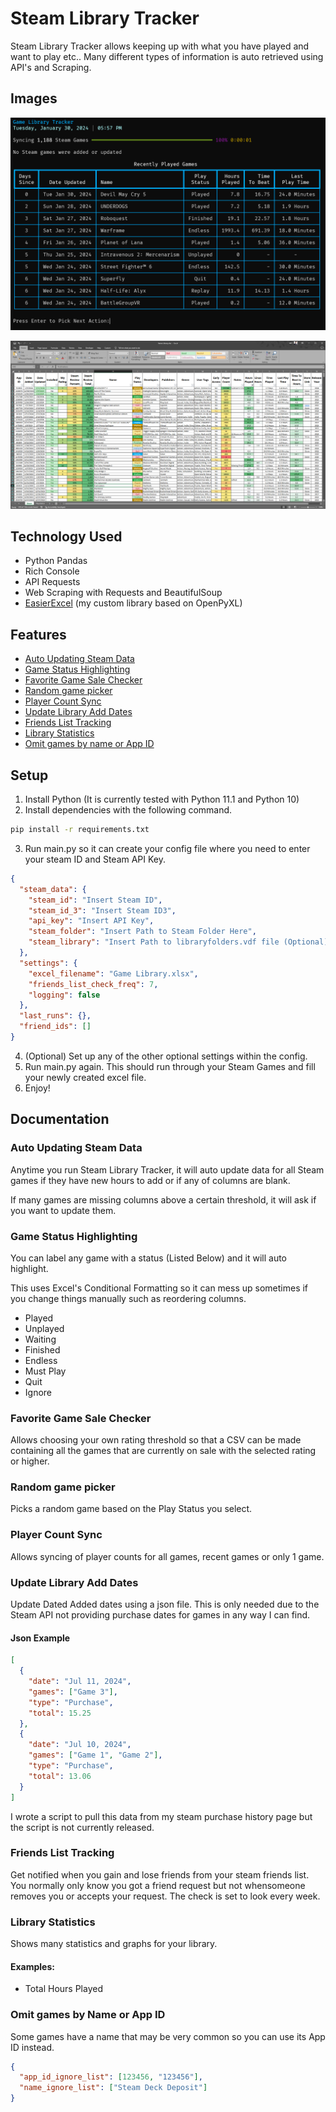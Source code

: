 # Steam Library Tracker

Steam Library Tracker allows keeping up with what you have played and want to play etc..
Many different types of information is auto retrieved using API's and Scraping.

## Images

![Console Preview](https://raw.githubusercontent.com/Concrete18/Game-Library-Tracker/main/images/Console.png)

![Excel Preview](https://raw.githubusercontent.com/Concrete18/Game-Library-Tracker/main/images/excel.png)

## Technology Used

- Python Pandas
- Rich Console
- API Requests
- Web Scraping with Requests and BeautifulSoup
- [EasierExcel](https://github.com/Concrete18/easierexcel) (my custom library based on OpenPyXL)

## Features

- [Auto Updating Steam Data](#Auto-Updating-Steam-Data)
- [Game Status Highlighting](#Game-Status-Highlighting)
- [Favorite Game Sale Checker](#Favorite-Game-Sale-Checker)
- [Random game picker](#Random-game-picker)
- [Player Count Sync](#Player-Count-Sync)
- [Update Library Add Dates](#Update-Library-Add-Dates)
- [Friends List Tracking](#Friends-List-Tracking)
- [Library Statistics](#Library-Statistics)
- [Omit games by name or App ID](#Omit-games-by-Name-or-App-ID)

## Setup

1. Install Python (It is currently tested with Python 11.1 and Python 10)
2. Install dependencies with the following command.

```bash
pip install -r requirements.txt
```

3. Run main.py so it can create your config file where you need to enter your steam ID and Steam API Key.

```json
{
  "steam_data": {
    "steam_id": "Insert Steam ID",
    "steam_id_3": "Insert Steam ID3",
    "api_key": "Insert API Key",
    "steam_folder": "Insert Path to Steam Folder Here",
    "steam_library": "Insert Path to libraryfolders.vdf file (Optional) - Example: C:/Program Files (x86)/Steam/steamapps/libraryfolders.vdf"
  },
  "settings": {
    "excel_filename": "Game Library.xlsx",
    "friends_list_check_freq": 7,
    "logging": false
  },
  "last_runs": {},
  "friend_ids": []
}
```

4. (Optional) Set up any of the other optional settings within the config.
5. Run main.py again. This should run through your Steam Games and fill your newly created excel file.
6. Enjoy!

## Documentation

### Auto Updating Steam Data

Anytime you run Steam Library Tracker, it will auto update data for all Steam games if they have new hours
to add or if any of columns are blank.

If many games are missing columns above a certain threshold, it will ask if you want to update them.

### Game Status Highlighting

You can label any game with a status (Listed Below) and it will auto highlight.

This uses Excel's Conditional Formatting so it can mess up sometimes if you change things manually such as
reordering columns.

- Played
- Unplayed
- Waiting
- Finished
- Endless
- Must Play
- Quit
- Ignore

### Favorite Game Sale Checker

Allows choosing your own rating threshold so that a CSV can be made containing
all the games that are currently on sale with the selected rating or higher.

### Random game picker

Picks a random game based on the Play Status you select.

### Player Count Sync

Allows syncing of player counts for all games, recent games or only 1 game.

### Update Library Add Dates

Update Dated Added dates using a json file. This is only needed due to the Steam API not providing purchase dates for games in any way I can find.

#### Json Example

```json
[
  {
    "date": "Jul 11, 2024",
    "games": ["Game 3"],
    "type": "Purchase",
    "total": 15.25
  },
  {
    "date": "Jul 10, 2024",
    "games": ["Game 1", "Game 2"],
    "type": "Purchase",
    "total": 13.06
  }
]
```

I wrote a script to pull this data from my steam purchase history page but the script is not currently released.

### Friends List Tracking

Get notified when you gain and lose friends from your steam friends list. You normally only know you
got a friend request but not whensomeone removes you or accepts your request. The check is set to look every week.

### Library Statistics

Shows many statistics and graphs for your library.

#### Examples:

- Total Hours Played

### Omit games by Name or App ID

Some games have a name that may be very common so you can use its App ID instead.

```json
{
  "app_id_ignore_list": [123456, "123456"],
  "name_ignore_list": ["Steam Deck Deposit"]
}
```
